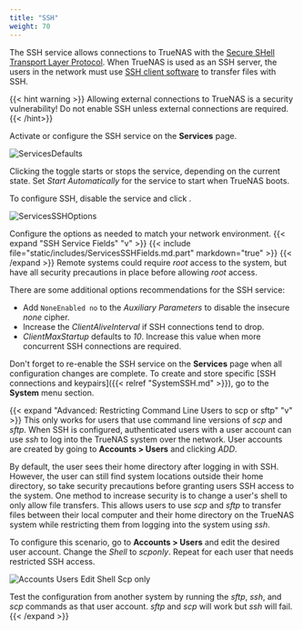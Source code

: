 ```yaml
---
title: "SSH"
weight: 70
---
```


The SSH service allows connections to TrueNAS with the [Secure SHell Transport Layer Protocol](https://tools.ietf.org/html/rfc4253).
When TrueNAS is used as an SSH server, the users in the network must use [SSH client software](https://www.bing.com/search?q=SSH%20client%20software) to transfer files with SSH.

{{< hint warning >}}
Allowing external connections to TrueNAS is a security vulnerability!
Do not enable SSH unless external connections are required.
{{< /hint>}}

Activate or configure the SSH service on the **Services** page.

![ServicesDefaults](/images/CORE/12.0/ServicesDefaults.png "System Services")

Clicking the toggle starts or stops the service, depending on the current state.
Set *Start Automatically* for the service to start when TrueNAS boots.

To configure SSH, disable the service and click <i class="fa fa-pencil" aria-hidden="true" title="Configure"></i>.

![ServicesSSHOptions](/images/CORE/12.0/ServicesSSHOptions.png "SSH Options")

Configure the options as needed to match your network environment.
{{< expand "SSH Service Fields" "v" >}}
{{< include file="static/includes/ServicesSSHFields.md.part" markdown="true" >}}
{{< /expand >}}
Remote systems could require *root* access to the system, but have all security precautions in place before allowing *root* access.

There are some additional options recommendations for the SSH service:

* Add `NoneEnabled no` to the *Auxiliary Parameters* to disable the insecure *none* cipher.
* Increase the *ClientAliveInterval* if SSH connections tend to drop.
* *ClientMaxStartup* defaults to *10*.
  Increase this value when more concurrent SSH connections are required.

Don't forget to re-enable the SSH service on the **Services** page when all configuration changes are complete.
To create and store specific [SSH connections and keypairs]({{< relref "SystemSSH.md" >}}), go to the **System** menu section.

{{< expand "Advanced: Restricting Command Line Users to scp or sftp" "v" >}}
This only works for users that use command line versions of *scp* and *sftp*.
When SSH is configured, authenticated users with a user account can use *ssh* to log into the TrueNAS system over the network.
User accounts are created by going to **Accounts > Users** and clicking *ADD*.

By default, the user sees their home directory after logging in with SSH.
However, the user can still find system locations outside their home directory, so take security precautions before granting users SSH access to the system.
One method to increase security is to change a user's shell to only allow file transfers.
This allows users to use *scp* and *sftp* to transfer files between their local computer and their home directory on the TrueNAS system while restricting them from logging into the system using *ssh*.

To configure this scenario, go to **Accounts > Users** and edit the desired user account.
Change the *Shell* to *scponly*.
Repeat for each user that needs restricted SSH access.

![Accounts Users Edit Shell Scp only](/images/CORE/12.0/AccountsUsersEditShellScponly.png "Accounts Users Edit Shell Scp only")

Test the configuration from another system by running the *sftp*, *ssh*, and *scp* commands as that user account.
*sftp* and *scp* will work but *ssh* will fail.
{{< /expand >}}
